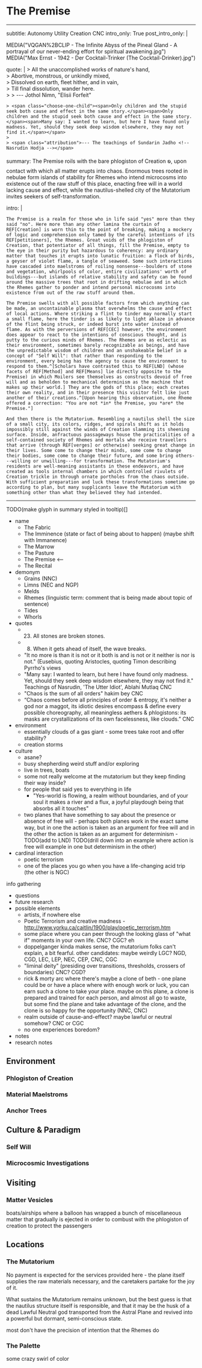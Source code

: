 # The Premise

---
subtitle: Autonomy Utility Creation CNC
intro_only: True
post_intro_only: |
    <div class="choose-one-child">
    MEDIA("VQGAN%2BCLIP - The Infinite Abyss of the Pineal Gland - A portrayal of our never-ending effort for spiritual awakening.jpg")
    MEDIA("Max Ernst - 1942 - Der Cocktail-Trinker (The Cocktail-Drinker).jpg")
    </div>

quote: |
    > All the unaccomplished works of nature's hand,<br />
    > Abortive, monstrous, or unkindly mixed,<br />
    > Dissolved on earth, fleet hither, and in vain,<br />
    > Till final dissolution, wander here.<br />
    >
    > <span class="attribution">--- Jothol Nimn, "Elisii Forfeit" <!-- John Milton, Paradise Lost --></span>

    > <span class="choose-one-child"><span>Only children and the stupid seek both cause and effect in the same story.</span><span>Only children and the stupid seek both cause and effect in the same story.</span><span>Many say: I wanted to learn, but here I have found only madness. Yet, should they seek deep wisdom elsewhere, they may not find it.</span></span>
    >
    > <span class="attribution">--- The teachings of Sundarin Jadho <!-- Nasrudin Hodja --></span>

summary: The Premise roils with the bare phlogiston of Creation ꧠ, upon contact with which all matter erupts into chaos. Enormous trees rooted in nebulae form islands of stability for Rhemes who intend microcosms into existence out of the raw stuff of this place, enacting free will in a world lacking cause and effect, while the nautilus-shelled city of the Mutatorium invites seekers of self-transformation.

intro: |

    The Premise is a realm for those who in life said "yes" more than they said "no". Here more than any other lamina the curtain of REF[Creation] is worn thin to the point of breaking, making a mockery of logic and comprehension only tamed by the careful intentions of its REF[petitioners], the Rhemes. Great voids of the phlogiston of Creation, that potentiator of all things, fill the Premise, empty to the eye in their purity but hazardous to coherency: any ordinary matter that touches it erupts into lunatic fruition: a flock of birds, a geyser of violet flame, a tangle of seaweed. Some such interactions have cascaded into maelstroms of roiling nonsense---boulders of stone and vegetation, whirlpools of color, entire civilizations' worth of buildings---but islands of relative stability and safety can be found around the massive trees that root in drifting nebulae and in which the Rhemes gather to ponder and intend personal microcosms into existence from out of the raw stuff around them.

    The Premise swells with all possible factors from which anything can be made, an uncontainable plasma that overwhelms the cause and effect of local actions. Where striking a flint to tinder may normally start a small flame, here the tinder is as likely to light ablaze in advance of the flint being struck, or indeed burst into water instead of flame. As with the perversions of REF[CEC] however, the environment does appear to react to the intentions of conscious thought, and is putty to the curious minds of Rhemes. The Rhemes are as eclectic as their environment, sometimes barely recognizable as beings, and have the unpredictable wisdom of children and an unshakeable belief in a concept of "Self Will": that rather than responding to the environment, every being has the agency to cause the environment to respond to them.^[Scholars have contrasted this to REF[LND] (whose facets of REF[Method] and REF[Means] lie directly opposite to the Premise) in which Moilers see themselves as constructs devoid of free will and as beholden to mechanical determinism as the machine that makes up their world.] They are the gods of this place; each creates their own reality, and in their presence this visitor felt like just another of their creations.^[Upon hearing this observation, one Rheme offered a correction: "You are not *in* the Premise, you *are* the Premise."]

    And then there is the Mutatorium. Resembling a nautilus shell the size of a small city, its colors, ridges, and spirals shift as it holds impossibly still against the winds of Creation slamming its sheening surface. Inside, anfractuous passageways house the practicalities of a self-contained society of Rhemes and mortals who receive travellers that arrive (through REF[verges] or otherwise) seeking great change in their lives. Some come to change their minds, some come to change their bodies, some come to change their future, and some bring others---willing or unwilling---for transformation. The Mutatorium's residents are well-meaning assistants in these endeavors, and have created as tools internal chambers in which controlled rivulets of Creation trickle in through ornate portholes from the chaos outside. With sufficient preparation and luck these transformations sometime go according to plan, but many supplicants leave the Mutatorium with something other than what they believed they had intended.
---

TODO(make glyph in summary styled in tooltip)[]

<!--
what's the point?

- wow this is nuts?
- mutatorium... something
- probably something about broke cause-and-effect
- you can just go deeper and deeper into the world of each Rheme
-->

- name
    - The Fabric
    - The Imminence (state or fact of being about to happen) (maybe shift with Immanence)
    - The Marrow
    - The Pasture
    - The Premise <--
    - The Recital
- demonym
    - Grains (NNC)
    - Limns (NEC and NGP)
    - Melds
    - Rhemes (linguistic term: comment that is being made about topic of sentence)
    - Tides
    - Whorls
- quotes
    - 23. All stones are broken stones.
    - 8. When it gets ahead of itself, the wave breaks.
    - "It no more is than it is not or it both is and is not or it neither is nor is not." (Eusebius, quoting Aristocles, quoting Timon describing Pyrrho's views
    - "Many say: I wanted to learn, but here I have found only madness. Yet, should they seek deep wisdom elsewhere, they may not find it." Teachings of Nasrudin, 'The Utter Idiot', Ablahi Mutlaq CNC
    + "Chaos is the sum of all orders" hakim bey CNC
    + “Chaos comes before all principles of order & entropy, it's neither a god nor a maggot, its idiotic desires encompass & define every possible choreography, all meaningless aethers & phlogistons: its masks are crystallizations of its own facelessness, like clouds.” CNC
- environment
    - essentially clouds of a gas giant - some trees take root and offer stability?
    - creation storms
- culture
    - asane?
    - busy shepherding weird stuff and/or exploring
    - live in trees, boats
    - some not really welcome at the mutatorium but they keep finding their way inside?
    - for people that said yes to everything in life
        - "Yes-world is flowing, a realm without boundaries, and of your soul it makes a river and a flux, a joyful playdough being that absorbs all it touches"
    - two planes that have something to say about the presence or absence of free will - perhaps both planes work in the exact same way, but in one the action is taken as an argument for free will and in the other the action is taken as an argument for determinism - TODO(add to LND) TODO(drill down into an example where action is free will example in one but determinism in the other)
- cardinal interaction
    - poetic terrorism
    - one of the places you go when you have a life-changing acid trip (the other is NGC)

info gathering

- questions
- future research
- possible elements
    - artists, if nowhere else
    - Poetic Terrorism and creative madness - http://www.yorku.ca/caitlin/1900/play/poetic_terrorism.htm
    - some place where you can peer through the looking glass of "what if" moments in your own life. CNC? CGC? eh
    - doppelganger kinda makes sense, the mutatorium folks can't explain, a bit fearful. other candidates: maybe weirdly LGC? NGD, CGD, LEC, LEP, NEC, CEP, CNC, CGC
    - "liminal deity" (presiding over transitions, thresholds, crossers of boundaries) CNC? CGD?
    - rick & morty arc where there's maybe a clone of beth - one plane could be or have a place where with enough work or luck, you can earn such a clone to take your place. maybe on this plane, a clone is prepared and trained for each person, and almost all go to waste, but some find the plane and take advantage of the clone, and the clone is so happy for the opportunity (NNC, CNC)
    - realm outside of cause-and-effect? maybe lawful or neutral somehow? CNC or CGC
    - no one experiences boredom?
- notes
- research notes

## Environment

### Phlogiston of Creation

### Material Maelstroms

### Anchor Trees

## Culture & Paradigm

### Self Will

### Microcosmic Investigations

## Visiting

### Matter Vesicles

boats/airships where a balloon has wrapped a bunch of miscellaneous matter that gradually is ejected in order to combust with the phlogiston of creation to protect the passengers

## Locations

### The Mutatorium

No payment is expected for the services provided here - the plane itself supplies the raw materials necessary, and the caretakers partake for the joy of it.

What sustains the Mutatorium remains unknown, but the best guess is that the nautilus structure itself is responsible, and that it may be the husk of a dead Lawful Neutral god transported from the Astral Plane and revived into a powerful but dormant, semi-conscious state.

most don't have the precision of intention that the Rhemes do

### The Palette

some crazy swirl of color

<!-- ## Figures & Groups -->

<!-- ## Festivals & Traditions -->

<!-- ## History -->

<!-- ## Rumors & Mysteries -->

